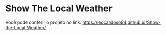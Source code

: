 # Show The Local Weather
Você pode conferir o projeto no link: https://leocardoso94.github.io/Show-the-Local-Weather/
